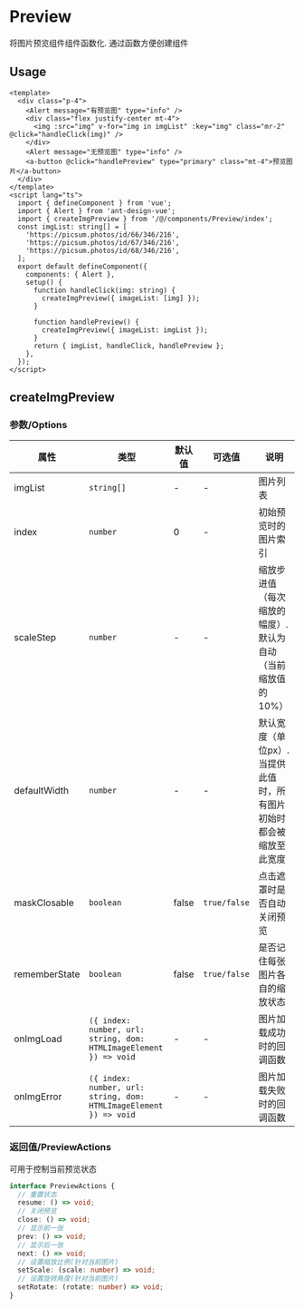 # Preview

将图片预览组件组件函数化. 通过函数方便创建组件

## Usage

```vue
<template>
  <div class="p-4">
    <Alert message="有预览图" type="info" />
    <div class="flex justify-center mt-4">
      <img :src="img" v-for="img in imgList" :key="img" class="mr-2" @click="handleClick(img)" />
    </div>
    <Alert message="无预览图" type="info" />
    <a-button @click="handlePreview" type="primary" class="mt-4">预览图片</a-button>
  </div>
</template>
<script lang="ts">
  import { defineComponent } from 'vue';
  import { Alert } from 'ant-design-vue';
  import { createImgPreview } from '/@/components/Preview/index';
  const imgList: string[] = [
    'https://picsum.photos/id/66/346/216',
    'https://picsum.photos/id/67/346/216',
    'https://picsum.photos/id/68/346/216',
  ];
  export default defineComponent({
    components: { Alert },
    setup() {
      function handleClick(img: string) {
        createImgPreview({ imageList: [img] });
      }

      function handlePreview() {
        createImgPreview({ imageList: imgList });
      }
      return { imgList, handleClick, handlePreview };
    },
  });
</script>
```

## createImgPreview

### 参数/Options

| 属性    | 类型       | 默认值 | 可选值 | 说明     |
| ------- | ---------- | ------ | ------ | -------- |
| imgList | `string[]` | -      | -      | 图片列表 |
| index | `number` | 0      | -      | 初始预览时的图片索引 |
| scaleStep | `number` | -      | -      | 缩放步进值（每次缩放的幅度）. 默认为自动（当前缩放值的10%） |
| defaultWidth | `number` | -      | -      | 默认宽度（单位px）. 当提供此值时，所有图片初始时都会被缩放至此宽度 |
| maskClosable | `boolean` | false      | `true/false`     | 点击遮罩时是否自动关闭预览 |
| rememberState | `boolean` | false | `true/false` | 是否记住每张图片各自的缩放状态 |
| onImgLoad | `({ index: number, url: string, dom: HTMLImageElement }) => void` | - | - | 图片加载成功时的回调函数 |
| onImgError | `({ index: number, url: string, dom: HTMLImageElement }) => void` | - | - | 图片加载失败时的回调函数 |

### 返回值/PreviewActions

可用于控制当前预览状态
```typescript
interface PreviewActions {
  // 重置状态
  resume: () => void;
  // 关闭预览
  close: () => void;
  // 显示前一张
  prev: () => void;
  // 显示后一张
  next: () => void;
  // 设置缩放比例(针对当前图片)
  setScale: (scale: number) => void;
  // 设置旋转角度(针对当前图片)
  setRotate: (rotate: number) => void;
}
```
